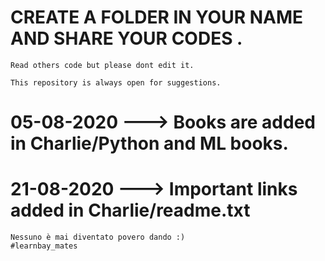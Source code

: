 # CREATE A FOLDER IN YOUR NAME AND SHARE YOUR CODES .

    Read others code but please dont edit it.

    This repository is always open for suggestions.

# 05-08-2020 ---> Books are added in Charlie/Python and ML books.

# 21-08-2020 ---> Important links added in Charlie/readme.txt

    Nessuno è mai diventato povero dando :)
    #learnbay_mates
     
